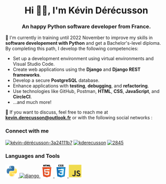 <h1 align="center">Hi 👋🏼, I'm Kévin Dérécusson</h1>
<h3 align="center">An happy Python software developer from France.</h3>

🌱 I'm currently in training until 2022 November to improve my skills in **software developement with Python** and get a Bachelor's-level diploma.  
By completing this path, I develop the following competencies:

- Set up a development environment using virtual environments and Visual Studio Code.
- Create web applications using the **Django** and **Django REST frameworks**.
- Develop a secure **PostgreSQL** database.
- Enhance applications with **testing**, **debugging**, and **refactoring**.
- Use technologies like GitHub, Postman, **HTML**, **CSS**, **JavaScript**, and **CircleCI**.
- ...and much more!

💬 If you want to discuss, feel free to reach me at **kevin.derecusson@outlook.fr** or with the following social networks :

<h3 align="left">Connect with me</h3>
<p align="left">
<a href="https://linkedin.com/in/kévin-dérécusson-3a24111b7" target="blank"><img align="center" src="https://raw.githubusercontent.com/rahuldkjain/github-profile-readme-generator/master/src/images/icons/Social/linked-in-alt.svg" alt="kévin-dérécusson-3a24111b7" height="30" width="40" /></a>
<a href="https://twitter.com/kderecusson" target="blank"><img align="center" src="https://raw.githubusercontent.com/rahuldkjain/github-profile-readme-generator/master/src/images/icons/Social/twitter.svg" alt="kderecusson" height="30" width="40" /></a>
<a href="https://discord.com/invite/#2845" target="blank"><img align="center" src="https://raw.githubusercontent.com/rahuldkjain/github-profile-readme-generator/master/src/images/icons/Social/discord.svg" alt="2845" height="30" width="40" /></a>
</p>

<h3 align="left">Languages and Tools</h3>
<p align="left"> 
<a href="https://www.python.org" target="_blank" rel="noreferrer"> <img src="https://raw.githubusercontent.com/devicons/devicon/master/icons/python/python-original.svg" alt="python" width="40" height="40"/> </a> 
<a href="https://www.djangoproject.com/" target="_blank" rel="noreferrer"> <img src="https://cdn.worldvectorlogo.com/logos/django.svg" alt="django" width="40" height="40"/> </a> 
<a href="https://developer.mozilla.org/en-US/docs/Web/HTML" target="_blank" rel="noreferrer"> <img src="https://raw.githubusercontent.com/devicons/devicon/master/icons/html5/html5-original-wordmark.svg" alt="html5" width="40" height="40"/> </a>
<a href="https://developer.mozilla.org/en-US/docs/Web/CSS" target="_blank" rel="noreferrer"> <img src="https://raw.githubusercontent.com/devicons/devicon/master/icons/css3/css3-original-wordmark.svg" alt="css3" width="40" height="40"/> </a>
<a href="https://developer.mozilla.org/en-US/docs/Web/JavaScript" target="_blank" rel="noreferrer"> <img src="https://raw.githubusercontent.com/devicons/devicon/master/icons/javascript/javascript-original.svg" alt="javascript" width="40" height="40"/> </a> 
</p>
